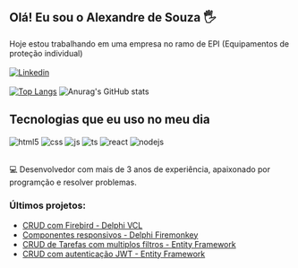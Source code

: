 
## Olá! Eu sou o Alexandre de Souza 🖐️
Hoje estou trabalhando em uma empresa no ramo de EPI (Equipamentos de proteção individual)<br/><br/>
[![Linkedin](https://img.shields.io/badge/LinkedIn-0077B5?style=for-the-badge&logo=linkedin&logoColor=white)](https://www.linkedin.com/in/alexandre-de-souza-filho-235923306/)<br/>
<br/>
[![Top Langs](https://github-readme-stats.vercel.app/api/top-langs/?username=Algorithimo&layout=donut&theme=dracula)](https://github.com/Algorithimo/github-readme-stats)
![Anurag's GitHub stats](https://github-readme-stats.vercel.app/api?username=Algorithimo&show_icons=true&theme=dracula)

## Tecnologias que eu uso no meu dia

<div style="display: inline_block">
  <img align="center" alt="html5" src="https://img.shields.io/badge/Delphi_RAD_Studio-B22222?style=for-the-badge&logo=delphi&logoColor=white" />
  <img align="center" alt="css" src="https://img.shields.io/badge/.NET-5C2D91?style=for-the-badge&logo=.net&logoColor=white" />
  <img align="center" alt="js" src="https://img.shields.io/badge/C%23-239120?style=for-the-badge&logo=c-sharp&logoColor=white" />
  <img align="center" alt="ts" src="https://img.shields.io/badge/Microsoft%20SQL%20Server-CC2927?style=for-the-badge&logo=microsoft%20sql%20server&logoColor=white" />
  <img align="center" alt="react" src="https://img.shields.io/badge/MySQL-005C84?style=for-the-badge&logo=mysql&logoColor=white" />
  <img align="center" alt="nodejs" src="https://img.shields.io/badge/Figma-F24E1E?style=for-the-badge&logo=figma&logoColor=white" />
</div><br/>

💻 Desenvolvedor com mais de 3 anos de experiência, apaixonado por programção e resolver problemas.

### Últimos projetos:
- [CRUD com Firebird - Delphi VCL](https://github.com/Algorithimo/CadastroSimplesDelphiFB)<br/>
- [Componentes responsivos - Delphi Firemonkey](https://github.com/Algorithimo/Aleph-Componentes)<br/>
- [CRUD de Tarefas com multiplos filtros - Entity Framework](https://github.com/Algorithimo/trilha-net-api-desafio)<br/>
- [CRUD com autenticação JWT - Entity Framework](https://github.com/Algorithimo/MinimalApi-MySQL)<br/>


